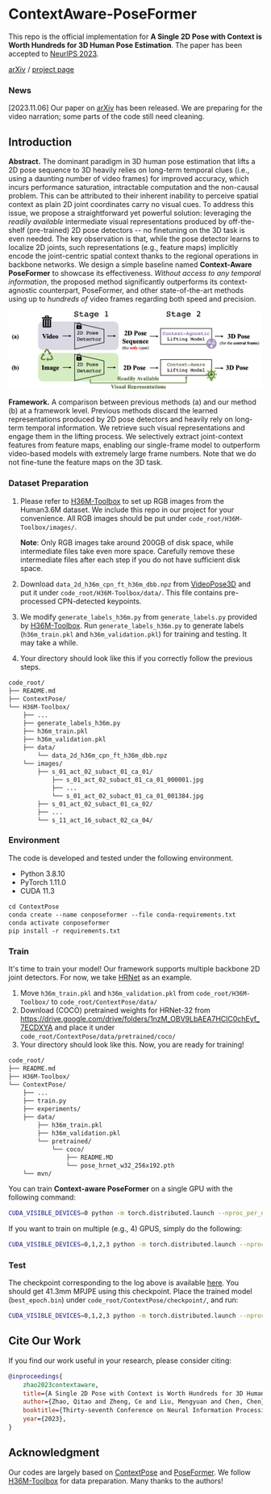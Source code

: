 # ContextAware-PoseFormer

This repo is the official implementation for **A Single 2D Pose with Context is Worth Hundreds for 3D Human Pose Estimation**. The paper has been accepted to [NeurIPS 2023](https://nips.cc/).

[arXiv](https://arxiv.org/pdf/2311.03312.pdf) / [project page](https://qitaozhao.github.io/ContextAware-PoseFormer)

### News

[2023.11.06] Our paper on [arXiv](https://arxiv.org/pdf/2311.03312.pdf) has been released. We are preparing for the video narration; some parts of the code still need cleaning. 

## Introduction

**Abstract.** The dominant paradigm in 3D human pose estimation that lifts a 2D pose sequence to 3D heavily relies on long-term temporal clues (i.e., using a daunting number of video frames) for improved accuracy, which incurs performance saturation, intractable computation and the non-causal problem. This can be attributed to their inherent inability to perceive spatial context as plain 2D joint coordinates carry no visual cues. To address this issue, we propose a straightforward yet powerful solution: leveraging the *readily available* intermediate visual representations produced by off-the-shelf (pre-trained) 2D pose detectors -- no finetuning on the 3D task is even needed. The key observation is that, while the pose detector learns to localize 2D joints, such representations (e.g., feature maps) implicitly encode the joint-centric spatial context thanks to the regional operations in backbone networks. We design a simple baseline named **Context-Aware PoseFormer** to showcase its effectiveness. *Without access to any temporal information*, the proposed method significantly outperforms its context-agnostic counterpart, PoseFormer, and other state-of-the-art methods using up to *hundreds of* video frames regarding both speed and precision. 

![framework](./images/framework.png)

**Framework.** A comparison between previous methods (a) and our method (b) at a framework level. Previous methods discard the learned representations produced by 2D pose detectors and heavily rely on long-term temporal information. We retrieve such visual representations and engage them in the lifting process. We selectively extract joint-context features from feature maps, enabling our single-frame model to outperform video-based models with extremely large frame numbers. Note that we do not fine-tune the feature maps on the 3D task.

### Dataset Preparation

1. Please refer to [H36M-Toolbox](https://github.com/CHUNYUWANG/H36M-Toolbox) to set up RGB images from the Human3.6M dataset. We include this repo in our project for your convenience. All RGB images should be put under `code_root/H36M-Toolbox/images/`. 

    **Note**: Only RGB images take around 200GB of disk space, while intermediate files take even more space. Carefully remove these intermediate files after each step if you do not have sufficient disk space.

2. Download `data_2d_h36m_cpn_ft_h36m_dbb.npz` from [VideoPose3D](https://github.com/facebookresearch/VideoPose3D/blob/main/DATASETS.md) and put it under `code_root/H36M-Toolbox/data/`. This file contains pre-processed CPN-detected keypoints.

3. We modify `generate_labels_h36m.py` from `generate_labels.py` provided by [H36M-Toolbox](https://github.com/CHUNYUWANG/H36M-Toolbox). Run `generate_labels_h36m.py` to generate labels (`h36m_train.pkl` and `h36m_validation.pkl`) for training and testing. It may take a while.

4. Your directory should look like this if you correctly follow the previous steps.

```
code_root/ 
├── README.md
├── ContextPose/
└── H36M-Toolbox/
    ├── ...
    ├── generate_labels_h36m.py
    ├── h36m_train.pkl
    ├── h36m_validation.pkl
    ├── data/
    	└── data_2d_h36m_cpn_ft_h36m_dbb.npz
    └── images/
        ├── s_01_act_02_subact_01_ca_01/
            ├── s_01_act_02_subact_01_ca_01_000001.jpg
            ├── ...
            └── s_01_act_02_subact_01_ca_01_001384.jpg
        ├── s_01_act_02_subact_01_ca_02/
        ├── ...
        └── s_11_act_16_subact_02_ca_04/
```

### Environment

The code is developed and tested under the following environment.

- Python 3.8.10
- PyTorch 1.11.0
- CUDA 11.3

````
cd ContextPose
conda create --name conposeformer --file conda-requirements.txt
conda activate conposeformer
pip install -r requirements.txt
````

### Train

It's time to train your model! Our framework supports multiple backbone 2D joint detectors. For now, we take [HRNet](https://github.com/leoxiaobin/deep-high-resolution-net.pytorch) as an example.

1. Move `h36m_train.pkl` and `h36m_validation.pkl` from `code_root/H36M-Toolbox/` to `code_root/ContextPose/data/`
2. Download (COCO) pretrained weights for HRNet-32 from https://drive.google.com/drive/folders/1nzM_OBV9LbAEA7HClC0chEyf_7ECDXYA and place it under `code_root/ContextPose/data/pretrained/coco/`
3. Your directory should look like this. Now, you are ready for training!

```
code_root/ 
├── README.md
├── H36M-Toolbox/
└── ContextPose/
    ├── ...
    ├── train.py
    ├── experiments/
    ├── data/
    	├── h36m_train.pkl
    	├── h36m_validation.pkl
    	└── pretrained/
    		└── coco/
    			├── README.MD
    			└── pose_hrnet_w32_256x192.pth
    └── mvn/
```

You can train **Context-aware PoseFormer** on a single GPU with the following command:

```bash
CUDA_VISIBLE_DEVICES=0 python -m torch.distributed.launch --nproc_per_node=1 --master_port=2345 train.py --config experiments/human36m/train/human36m_vol_softmax_single.yaml --logdir ./logs
```

If you want to train on multiple (e.g., 4) GPUS, simply do the following:

```bash
CUDA_VISIBLE_DEVICES=0,1,2,3 python -m torch.distributed.launch --nproc_per_node=4 --master_port=2345 train.py --config experiments/human36m/train/human36m_vol_softmax_single.yaml --logdir ./logs
```

### Test

The checkpoint corresponding to the log above is available [here](https://drive.google.com/file/d/1nh8BLCyEFaoRGhb_sFmwvU5xWJLlATi4/view?usp=sharin). You should get 41.3mm MPJPE using this checkpoint. Place the trained model (`best_epoch.bin`) under `code_root/ContextPose/checkpoint/`, and run:

```bash
CUDA_VISIBLE_DEVICES=0,1,2,3 python -m torch.distributed.launch --nproc_per_node=4 --master_port=2345 train.py --config experiments/human36m/train/human36m_vol_softmax_single.yaml --logdir ./logs --eval
```

## Cite Our Work

If you find our work useful in your research, please consider citing:

```bibtex
@inproceedings{
    zhao2023contextaware,
    title={A Single 2D Pose with Context is Worth Hundreds for 3D Human Pose Estimation},
    author={Zhao, Qitao and Zheng, Ce and Liu, Mengyuan and Chen, Chen},
    booktitle={Thirty-seventh Conference on Neural Information Processing Systems},
    year={2023},
}
```

## Acknowledgment

Our codes are largely based on [ContextPose](https://github.com/ShirleyMaxx/ContextPose-PyTorch-release) and [PoseFormer](https://github.com/zczcwh/PoseFormer). We follow [H36M-Toolbox](https://github.com/CHUNYUWANG/H36M-Toolbox) for data preparation. Many thanks to the authors!

